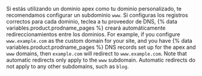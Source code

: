 Si estás utilizando un dominio apex como tu dominio personalizado, te recomendamos configurar un subdominio `www`. Si configuras los registros correctos para cada dominio, teclea a tu proveedor de DNS, {% data variables.product.prodname_pages %} creará automáticamente redireccionamientos entre los dominios. For example, if you configure `www.example.com` as the custom domain for your site, and you have {% data variables.product.prodname_pages %} DNS records set up for the apex and `www` domains, then `example.com` will redirect to `www.example.com`. Note that automatic redirects only apply to the `www` subdomain. Automatic redirects do not apply to any other subdomains, such as `blog`.
